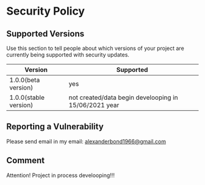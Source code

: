 # Security Policy

## Supported Versions

Use this section to tell people about which versions of your project are
currently being supported with security updates.

| Version               |  Supported                                            |
| -------               |------------------                                     |
| 1.0.0(beta version)   | yes                                                   |
| 1.0.0(stable version) | not created/data begin develooping in 15/06/2021 year |
## Reporting a Vulnerability
Please send email in my email: alexanderbond1966@gmail.com

## Comment
Attention! Project in process develooping!!!
